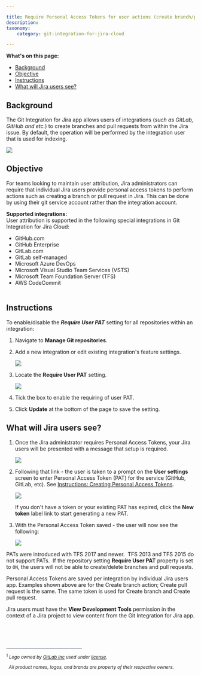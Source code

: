```yaml
---

title: Require Personal Access Tokens for user actions (create branch/pull request)
description:
taxonomy:
    category: git-integration-for-jira-cloud

---
```


**What's on this page:**
- [Background](#background)
- [Objective](#objective)
- [Instructions](#instructions)
- [What will Jira users see?](#what-will-jira-users-see)


## Background

The Git Integration for Jira app allows users of integrations (_such as GitLab, GitHub and etc._) to create branches and pull requests from within the Jira issue. By default, the operation will be performed by the integration user that is used for indexing.

![](/wp-content/uploads/gij-jira-server-create-branch-example-01.png)

## Objective

For teams looking to maintain user attribution, Jira administrators can require that individual Jira users provide personal access tokens to perform actions such as creating a branch or pull request in Jira. This can be done by using their git service account rather than the integration account.

<div class="bbb-callout bbb--info">
    <div class="irow">
    <div class="ilogobox">
        <span class="logoimg"></span>
    </div>
    <div class="imsgbox">
        <b>Supported integrations:</b><br>
        User attribution is supported in the following special integrations in Git Integration for Jira Cloud:
        <ul style='margin-bottom:0px !important'>
            <li>GitHub.com</li>
            <li>GitHub Enterprise</li>
            <li>GitLab.com</li>
            <li>GitLab self-managed</li>
            <li>Microsoft Azure DevOps</li>
            <li>Microsoft Visual Studio Team Services (VSTS)</li>
            <li>Microsoft Team Foundation Server (TFS)</li>
            <li>AWS CodeCommit</li>
        </ul>
    </div>
    </div>
</div>
<br>

## Instructions

To enable/disable the _**Require User PAT**_ setting for all repositories within an integration:

1.  Navigate to **Manage Git repositories**.

2.  Add a new integration or edit existing integration's feature settings.

    ![](/wp-content/uploads/gij-req-pat-gitmgr-actions-edit-git-settings.png.png)

3.  Locate the **Require User PAT** setting.

    ![](gij-gitserver-edit-features-cfg-reqUserPAT-sel-c.png)

4.  Tick the box to enable the requiring of user PAT.

5.  Click **Update** at the bottom of the page to save the setting.


## What will Jira users see?

1.  Once the Jira administrator requires Personal Access Tokens, your Jira users will be presented with a message that setup is required.

    ![](/wp-content/uploads/gij-req-pat-create-branch-dlg-setup-your-pat.png)

2.  Following that link - the user is taken to a prompt on the **User settings** screen to enter Personal Access Token (PAT) for the service (GitHub, GitLab, etc).
    See [Instructions: Creating Personal Access Tokens](/git-integration-for-jira-cloud/creating-personal-access-tokens-gij-cloud).

    ![](/wp-content/uploads/gij-req-pat-seruo-pat-dlg.png)

    If you don't have a token or your existing PAT has expired, click the **New token** label link to start generating a new PAT.

3.  With the Personal Access Token saved - the user will now see the following:

    ![](/wp-content/uploads/gij-req-pat-create-branch-dlg-after-pat-is-setup.png)

PATs were introduced with TFS 2017 and newer.  TFS 2013 and TFS 2015 do not support PATs.  If the repository setting **Require User PAT** property is set to `ON`, the users will not be able to create/delete branches and pull requests.

Personal Access Tokens are saved per integration by individual Jira users app. Examples shown above are for the Create branch action; Create pull request is the same. The same token is used for Create branch and Create pull request.

Jira users must have the **View Development Tools** permission in the context of a Jira project to view content from the Git Integration for Jira app.

<p>&nbsp;</p>
&nbsp;

<!-- FOOTNOTE -->
<br>
<br>
<div style='border-top: 1px solid #456; width: 40%; padding-bottom: 12px'></div>
<div style='font-size: 12px;'>
    <sup>1</sup> <i>Logo owned by <a href='https://gitlab.com/'>GitLab Inc</a> used under <a href='https://creativecommons.org/licenses/by-nc-sa/4.0/'>license</a>.
    <p>&nbsp;&nbsp;All product names, logos, and brands are property of their respective owners.<p><i>
</div>

